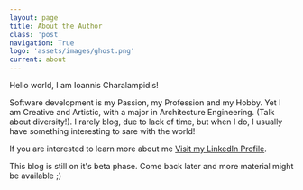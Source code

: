 ```yaml
---
layout: page
title: About the Author
class: 'post'
navigation: True
logo: 'assets/images/ghost.png'
current: about
---
```


Hello world, I am Ioannis Charalampidis!

Software development is my Passion, my Profession and my Hobby. Yet I am Creative and Artistic, with a major in Architecture Engineering. (Talk about diversity!). I rarely blog, due to lack of time, but when I do, I usually have something interesting to sare with the world!

If you are interested to learn more about me [Visit my LinkedIn Profile](    https://gr.linkedin.com/in/icharalampidis).

This blog is still on it's beta phase. Come back later and more material might be available ;)

